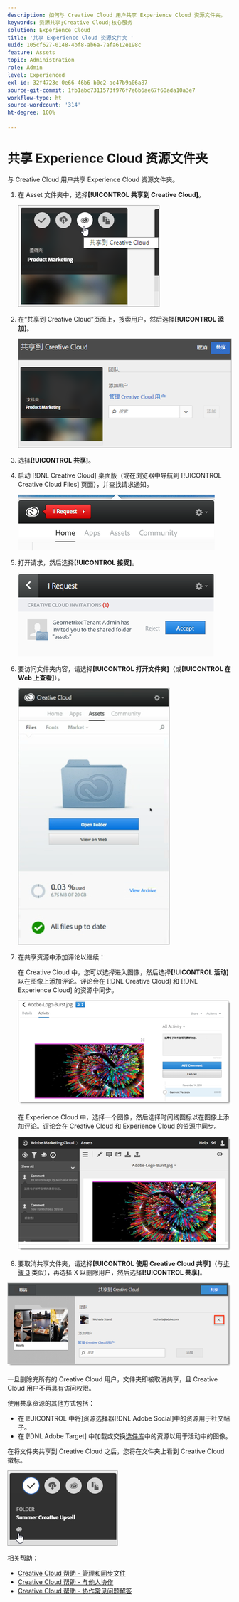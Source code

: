 ```yaml
---
description: 如何与 Creative Cloud 用户共享 Experience Cloud 资源文件夹。
keywords: 资源共享;Creative Cloud;核心服务
solution: Experience Cloud
title: '共享 Experience Cloud 资源文件夹 '
uuid: 105cf627-0148-4bf8-ab6a-7afa612e198c
feature: Assets
topic: Administration
role: Admin
level: Experienced
exl-id: 32f4723e-0e66-46b6-b0c2-ae47b9a06a87
source-git-commit: 1fb1abc7311573f976f7e6b6ae67f60ada10a3e7
workflow-type: ht
source-wordcount: '314'
ht-degree: 100%

---
```


# 共享 Experience Cloud 资源文件夹

与 Creative Cloud 用户共享 Experience Cloud 资源文件夹。

1. 在 Asset 文件夹中，选择&#x200B;**[!UICONTROL 共享到 Creative Cloud]**。

   ![步骤结果](assets/asset-share-cc.png)
1. 在“共享到 Creative Cloud”页面上，搜索用户，然后选择&#x200B;**[!UICONTROL 添加]**。

   ![](assets/asset-share-cc-page.png)

1. 选择&#x200B;**[!UICONTROL 共享]**。
1. 启动 [!DNL Creative Cloud] 桌面版（或在浏览器中导航到 [!UICONTROL Creative Cloud Files] 页面），并查找请求通知。

   ![](assets/cc_share_request.png)
1. 打开请求，然后选择&#x200B;**[!UICONTROL 接受]**。

   ![步骤结果](assets/cc_share_accept.png)
1. 要访问文件夹内容，请选择&#x200B;**[!UICONTROL 打开文件夹]**（或&#x200B;**[!UICONTROL 在 Web 上查看]**）。

   ![步骤结果](assets/creative_cloud_open_folder.png)
1. 在共享资源中添加评论以继续：

   在 Creative Cloud 中，您可以选择进入图像，然后选择&#x200B;**[!UICONTROL 活动]**&#x200B;以在图像上添加评论。评论会在 [!DNL Creative Cloud] 和 [!DNL Experience Cloud] 的资源中同步。

   ![](assets/asset_comment_cc.png)

   在 Experience Cloud 中，选择一个图像，然后选择时间线图标以在图像上添加评论。评论会在 Creative Cloud 和 Experience Cloud 的资源中同步。

   ![](assets/asset_comment_mac.png)

1. 要取消共享文件夹，请选择&#x200B;**[!UICONTROL 使用 Creative Cloud 共享]**（与[步骤 3](t-share-creative-cloud.md#step_BA17CFA185284641A9B878BA29551996) 类似），再选择 X 以删除用户，然后选择&#x200B;**[!UICONTROL 共享]**。

![](assets/asset_remove_user.png)

一旦删除完所有的 Creative Cloud 用户，文件夹即被取消共享，且 Creative Cloud 用户不再具有访问权限。

使用共享资源的其他方式包括：

* 在 [!UICONTROL  中将]资源选择器[!DNL Adobe Social]中的资源用于社交帖子。
* 在 [!DNL Adobe Target] 中加载或交换[选件库](https://experienceleague.adobe.com/docs/target/using/experiences/offers/manage-content.html?lang=zh-Hans)中的资源以用于活动中的图像。

在将文件夹共享到 Creative Cloud 之后，您将在文件夹上看到 Creative Cloud 徽标。

![](assets/asset-cc-logo.png)

相关帮助：

* [Creative Cloud 帮助 - 管理和同步文件](https://helpx.adobe.com/cn/creative-cloud/help/sync-creative-cloud-files.html)
* [Creative Cloud 帮助 - 与他人协作](https://helpx.adobe.com/cn/creative-cloud/help/collaboration.html)
* [Creative Cloud 帮助 - 协作常见问题解答](https://helpx.adobe.com/cn/creative-cloud/help/collaboration-faq.html)

